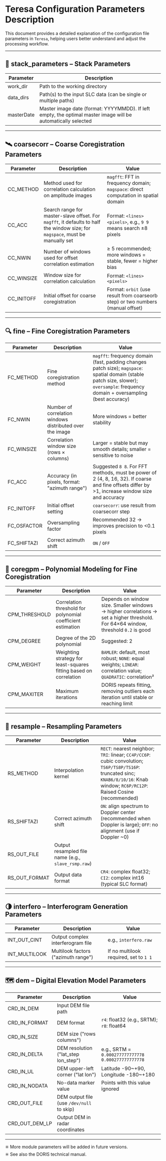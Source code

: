 # Teresa Configuration Parameters Description

This document provides a detailed explanation of the configuration file parameters in `Teresa`, helping users better understand and adjust the processing workflow.

---

## 📁 stack_parameters – Stack Parameters

| Parameter   | Description |
|-------------|-------------|
| work_dir    | Path to the working directory |
| data_dirs   | Path(s) to the input SLC data (can be single or multiple paths) |
| masterDate  | Master image date (format: YYYYMMDD). If left empty, the optimal master image will be automatically selected |

---

## 🛰 coarsecorr – Coarse Coregistration Parameters

| Parameter   | Description | Value |
|-------------|-------------|-------|
| CC_METHOD   | Method used for correlation calculation on amplitude images | `magfft`: FFT in frequency domain; `magspace`: direct computation in spatial domain |
| CC_ACC      | Search range for master-slave offset. For `magfft`, it defaults to half the window size; for `magspace`, must be manually set | Format: `<lines> <pixels>`, e.g., `9 9` means search ±8 pixels |
| CC_NWIN     | Number of windows used for offset correlation estimation | ≥ 5 recommended; more windows = stable, fewer = higher bias |
| CC_WINSIZE  | Window size for correlation calculation | Format: `<lines> <pixels>` |
| CC_INITOFF  | Initial offset for coarse coregistration | Format: `orbit` (use result from coarseorb step) or two numbers (manual offset) |

---

## 🔍 fine – Fine Coregistration Parameters

| Parameter   | Description | Value |
|-------------|-------------|-------|
| FC_METHOD   | Fine coregistration method | `magfft`: frequency domain (fast, padding changes patch size); `magspace`: spatial domain (stable patch size, slower); `oversample`: frequency domain + oversampling (best accuracy) |
| FC_NWIN     | Number of correlation windows distributed over the image | More windows = better stability |
| FC_WINSIZE  | Correlation window size (rows × columns) | Larger = stable but may smooth details; smaller = sensitive to noise |
| FC_ACC      | Accuracy (in pixels, format: "azimuth range") | Suggested `8 8`. For FFT methods, must be power of 2 (4, 8, 16, 32). If coarse and fine offsets differ by >1, increase window size and accuracy |
| FC_INITOFF  | Initial offset setting | `coarsecorr`: use result from coarsecorr step |
| FC_OSFACTOR | Oversampling factor | Recommended 32 → improves precision to <0.1 pixels |
| FC_SHIFTAZI | Correct azimuth shift | `ON` / `OFF` |

---

## 🔄 coregpm – Polynomial Modeling for Fine Coregistration

| Parameter    | Description | Value |
|--------------|-------------|-------|
| CPM_THRESHOLD| Correlation threshold for polynomial coefficient estimation | Depends on window size. Smaller windows → higher correlations → set a higher threshold. For 64×64 window, threshold `0.2` is good |
| CPM_DEGREE   | Degree of the 2D polynomial | Suggested: 2 |
| CPM_WEIGHT   | Weighting strategy for least-squares fitting based on correlation | `BAMLER`: default, most robust; `NONE`: equal weights; `LINEAR`: correlation value; `QUADRATIC`: correlation² |
| CPM_MAXITER  | Maximum iterations | DORIS repeats fitting, removing outliers each iteration until stable or reaching limit |

---

## 🎯 resample – Resampling Parameters

| Parameter   | Description | Value |
|-------------|-------------|-------|
| RS_METHOD   | Interpolation kernel | `RECT`: nearest neighbor; `TRI`: linear; `CC4P/CC6P`: cubic convolution; `TS6P/TS8P/TS16P`: truncated sinc; `KNAB6/8/10/16`: Knab window; `RC6P/RC12P`: Raised Cosine (recommended) |
| RS_SHIFTAZI | Correct azimuth shift | `ON`: align spectrum to Doppler center (recommended when Doppler is large); `OFF`: no alignment (use if Doppler ~0) |
| RS_OUT_FILE | Output resampled file name (e.g., `slave_rsmp.raw`) |
| RS_OUT_FORMAT| Output data format | `CR4`: complex float32; `CI2`: complex int16 (typical SLC format) |

---

## 🌗 interfero – Interferogram Generation Parameters

| Parameter     | Description | Value |
|---------------|-------------|-------|
| INT_OUT_CINT  | Output complex interferogram file | e.g., `interfero.raw` |
| INT_MULTILOOK | Multilook factors ("azimuth range") | If no multilook required, set to `1 1` |

---

## 🗺 dem – Digital Elevation Model Parameters

| Parameter       | Description | Value |
|-----------------|-------------|-------|
| CRD_IN_DEM      | Input DEM file path |
| CRD_IN_FORMAT   | DEM format | `r4`: float32 (e.g., SRTM); `r8`: float64 |
| CRD_IN_SIZE     | DEM size ("rows columns") |
| CRD_IN_DELTA    | DEM resolution ("lat_step lon_step") | e.g., SRTM = `0.000277777777778 0.000277777777778` |
| CRD_IN_UL       | DEM upper-left corner ("lat lon") | Latitude -90~+90, Longitude -180~+180 |
| CRD_IN_NODATA   | No-data marker value | Points with this value ignored |
| CRD_OUT_FILE    | DEM output file (use `/dev/null` to skip) |
| CRD_OUT_DEM_LP  | Output DEM in radar coordinates |

---

✳️ More module parameters will be added in future versions.  
✳️ See also the DORIS technical manual.  
